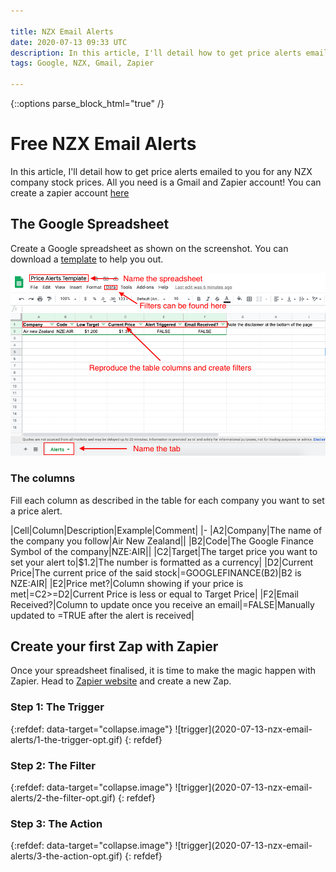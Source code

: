 ```yaml
---

title: NZX Email Alerts
date: 2020-07-13 09:33 UTC
description: In this article, I'll detail how to get price alerts emailed to you for any NZX company stock prices. All you need is a Gmail and Zapier account!
tags: Google, NZX, Gmail, Zapier

---
```

{::options parse_block_html="true" /}

# Free NZX Email Alerts

In this article, I'll detail how to get price alerts emailed to you for any NZX company stock prices. All you need is a Gmail and Zapier account! You can create a zapier account [here](https://zapier.com/)

## The Google Spreadsheet

Create a Google spreadsheet as shown on the screenshot. You can download a [template](https://docs.google.com/spreadsheets/d/1m1yOnZ0Hk26PsN-LD4xiHbLo9bCmHLoaInlYLmHytOc/edit?usp=sharing) to help you out.

![spreadsheet](2020-07-13-nzx-email-alerts/spreadsheet-template.png)

### The columns

Fill each column as described in the table for each company you want to set a price alert.

|Cell|Column|Description|Example|Comment|
|-
|A2|Company|The name of the company you follow|Air New Zealand||
|B2|Code|The Google Finance Symbol of the company|NZE:AIR||
|C2|Target|The target price you want to set your alert to|$1.2|The number is formatted as a currency|
|D2|Current Price|The current price of the said stock|=GOOGLEFINANCE(B2)|B2 is NZE:AIR|
|E2|Price met?|Column showing if your price is met|=C2>=D2|Current Price is less or equal to Target Price|
|F2|Email Received?|Column to update once you receive an email|=FALSE|Manually updated to =TRUE after the alert is received|

## Create your first Zap with Zapier

Once your spreadsheet finalised, it is time to make the magic happen with Zapier. Head to [Zapier website](https://zapier.com/) and create a new Zap.

### Step 1: The Trigger

<div data-controller="collapse" data-collapse-display="block">
  {:refdef: data-target="collapse.image"}
  ![trigger](2020-07-13-nzx-email-alerts/1-the-trigger-opt.gif)
  {: refdef}
</div>

### Step 2: The Filter

<div data-controller="collapse" data-collapse-display="none">
  {:refdef: data-target="collapse.image"}
  ![trigger](2020-07-13-nzx-email-alerts/2-the-filter-opt.gif)
  {: refdef}
</div>

### Step 3: The Action

<div data-controller="collapse" data-collapse-display="none">
  {:refdef: data-target="collapse.image"}
  ![trigger](2020-07-13-nzx-email-alerts/3-the-action-opt.gif)
  {: refdef}
</div>
